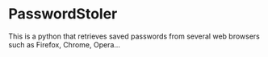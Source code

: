 # PasswordStoler
This is a python that retrieves saved passwords from several web browsers such as Firefox, Chrome, Opera...
